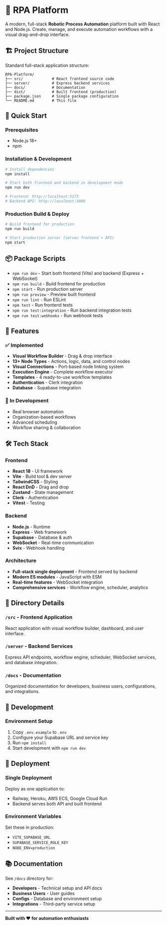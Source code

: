 # 🤖 RPA Platform

A modern, full-stack **Robotic Process Automation** platform built with React and Node.js. Create, manage, and execute automation workflows with a visual drag-and-drop interface.

## 🏗️ Project Structure

Standard full-stack application structure:

```
RPA-Platform/
├── src/             # React frontend source code
├── server/          # Express backend services
├── docs/            # Documentation
├── dist/            # Built frontend (production)
├── package.json     # Single package configuration
└── README.md        # This file
```

## 🚀 Quick Start

### Prerequisites
- Node.js 18+
- npm

### Installation & Development

```bash
# Install dependencies
npm install

# Start both frontend and backend in development mode
npm run dev

# Frontend: http://localhost:5173
# Backend API: http://localhost:3000
```

### Production Build & Deploy

```bash
# Build frontend for production
npm run build

# Start production server (serves frontend + API)
npm start
```

## 📦 Package Scripts

- `npm run dev` - Start both frontend (Vite) and backend (Express + WebSocket)
- `npm run build` - Build frontend for production
- `npm start` - Run production server
- `npm run preview` - Preview built frontend
- `npm run lint` - Run ESLint
- `npm test` - Run frontend tests
- `npm run test:integration` - Run backend integration tests
- `npm run test:webhooks` - Run webhook tests

## 🎯 Features

### ✅ Implemented
- **Visual Workflow Builder** - Drag & drop interface
- **13+ Node Types** - Actions, logic, data, and control nodes
- **Visual Connections** - Port-based node linking system
- **Execution Engine** - Complete workflow executor
- **Templates** - 4 ready-to-use workflow templates
- **Authentication** - Clerk integration
- **Database** - Supabase integration

### 🚧 In Development
- Real browser automation
- Organization-based workflows
- Advanced scheduling
- Workflow sharing & collaboration

## 🛠️ Tech Stack

### Frontend
- **React 18** - UI framework
- **Vite** - Build tool & dev server
- **TailwindCSS** - Styling
- **React DnD** - Drag and drop
- **Zustand** - State management
- **Clerk** - Authentication
- **Vitest** - Testing

### Backend
- **Node.js** - Runtime
- **Express** - Web framework
- **Supabase** - Database & auth
- **WebSocket** - Real-time communication
- **Svix** - Webhook handling

### Architecture
- **Full-stack single deployment** - Frontend served by backend
- **Modern ES modules** - JavaScript with ESM
- **Real-time features** - WebSocket integration
- **Comprehensive services** - Workflow engine, scheduler, analytics

## 📁 Directory Details

### `/src` - Frontend Application
React application with visual workflow builder, dashboard, and user interface.

### `/server` - Backend Services
Express API endpoints, workflow engine, scheduler, WebSocket services, and database integration.

### `/docs` - Documentation
Organized documentation for developers, business users, configurations, and integrations.

## 🔧 Development

### Environment Setup
1. Copy `.env.example` to `.env`
2. Configure your Supabase URL and service key
3. Run `npm install`
4. Start development with `npm run dev`

## 🚀 Deployment

### Single Deployment
Deploy as one application to:
- Railway, Heroku, AWS ECS, Google Cloud Run
- Backend serves both API and built frontend

### Environment Variables
Set these in production:
- `VITE_SUPABASE_URL`
- `SUPABASE_SERVICE_ROLE_KEY`
- `NODE_ENV=production`

## 📚 Documentation

See `/docs` directory for:
- **Developers** - Technical setup and API docs
- **Business Users** - User guides  
- **Configs** - Database and environment setup
- **Integrations** - Third-party service setup

---

**Built with ❤️ for automation enthusiasts**